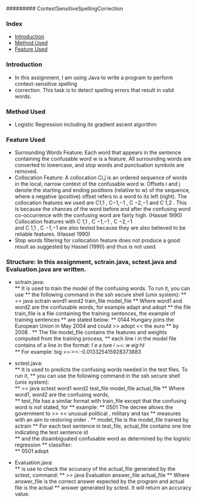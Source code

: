 ######### ContextSensitiveSpellingCorrection

### Index
* [Introduction](README.md#introduction)
* [Method Used](README.md#method-used)
* [Feature Used](README.md#feature-used)
 
### Introduction 
* In this  assignment,  I am using  Java to write  a program  to perform  context-sensitive  spelling 
* correction.  This  task is to detect spelling  errors that result  in  valid  words. 

### Method Used 
* Logistic  Regression  including  its gradient  ascent algorithm

### Feature Used 
* Surrounding  Words Feature:  Each word that appears in the sentence  containing  the 
confusable  word w is a feature.  All  surrounding  words are converted  to lowercase,  and stop 
words and punctuation  symbols  are removed.   
* Collocation  Feature:  A collocation  Ci,j  is an ordered sequence of words in the local, 
narrow context  of the confusable  word w. Offsets  i and j denote the starting  and ending 
positions  (relative  to w) of the sequence,  where a negative  (positive)  offset  refers  to a word to 
its left  (right).  The collocation  features  we used are  C1,1  , C−1,−1 ,  C −2,−1  and   C 1,2 . This  is 
because the chances  of the word before and after the confusing  word co-occurrence with  the 
confusing  word are fairly  high.  (Hassel  1990) Collocation  features  with C 1,1   , C −1,−1 ,  C −2,−1  
and  C 1,1   , C −1,−1  are also tested because they  are also believed  to be reliable  features.  (Hassel 1990) 
* Stop words filtering  for collocation  feature  does not produce a good result  as suggested 
by Hassel  (1990) and thus  is not used. 

### Structure:  In this  assignment,  sctrain.java,  sctest.java  and Evaluation.java  are written.   
* sctrain.java:  
** It is used to train  the model  of the confusing  words. To run it, you can use 
** the following  command  in the ssh secure shell  (unix  system): 
** >> java sctrain  word1 word2 train_file  model_file 
** Where word1 and word2 are the confusable  words, for example  adapt and adopt 
** the file  train_file  is a file  containing  the  training  sentences,  the example  of training  sentences 
** are stated below: 
** 0144  Hungary   joins   the  European   Union   in   May  2004  and  could   >> adopt << the euro 
** by 2008 . 
** The file  model_file  contains  the features  and weights  computed  from  the training  process, 
** each line  i in the model  file  contains  of a line  in the format:    𝑓 𝑒 𝑎 𝑡𝑢𝑟𝑒 𝑖 ≔=: 𝑤 𝑒𝑖𝑔 ℎ𝑡  
** For example:  big >>:==:-0.013325415928373883 
 
* sctest.java:  
** It is used to predicts  the confusing  words needed in the test files.  To run  it, 
** you can use the following  command  in the ssh secure shell  (unix  system):   
** >> java sctest word1 word2 test_file  model_file  actual_file 
** Where word1, word2 are the confusing  words,  
** test_file  has a similar  format  with  train_file  except that the confusing  word is not stated, for 
** example: 
** 0501  The decree allows  the government  to >> << unusual  political  , military  and tax 
** measures  with  an aim  to restoring  order . 
** model_file  is the model_file  trained  by sctrain 
** For each test sentence  in test_file,  actual_file  contains  one line  indicating  the test sentence   id  
** and  the  disambiguated   confusable   word  as  determined   by  the  logistic  regression 
** classifier:   
** 0501 adopt 

* Evaluation.java:  
** is use to check the accuracy  of the  actual_file  generated  by the sctest, command: 
** >> java Evaluation  answer_file  actual_file 
** Where answer_file  is the correct answer expected by the program  and actual  file  is the actual 
** answer generated  by sctest. It will  return  an accuracy  value. 
